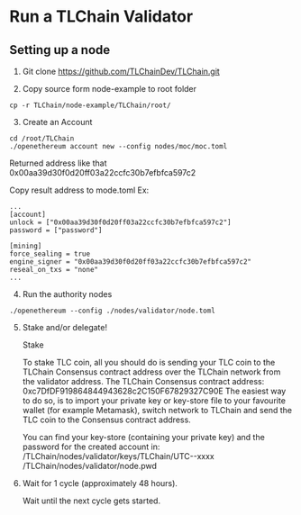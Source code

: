 # Run a TLChain Validator
## Setting up a node
1. Git clone https://github.com/TLChainDev/TLChain.git

2. Copy source form node-example to root folder
```
cp -r TLChain/node-example/TLChain/root/
```
3. Create an Account

```
cd /root/TLChain
./openethereum account new --config nodes/moc/moc.toml
```
Returned address like that 0x00aa39d30f0d20ff03a22ccfc30b7efbfca597c2

Copy result address to mode.toml
Ex:
```
...
[account]
unlock = ["0x00aa39d30f0d20ff03a22ccfc30b7efbfca597c2"]
password = ["password"]

[mining]
force_sealing = true
engine_signer = "0x00aa39d30f0d20ff03a22ccfc30b7efbfca597c2"
reseal_on_txs = "none"
...
```
4. Run the authority nodes
```
./openethereum --config ./nodes/validator/node.toml

```
5. Stake and/or delegate!

    Stake

    To stake TLC coin, all you should do is sending your TLC coin to the TLChain Consensus contract address over the TLChain network from the validator address.
    The TLChain Consensus contract address: 0xc7DfDF919864844943628c2C150F67829327C90E
    The easiest way to do so, is to import your private key or key-store file to your favourite wallet (for example Metamask), switch network to TLChain and send the TLC coin to the Consensus contract address.

    You can find your key-store (containing your private key) and the password for the created account in:
    /TLChain/nodes/validator/keys/TLChain/UTC--xxxx
    /TLChain/nodes/validator/node.pwd

6. Wait for 1 cycle (approximately 48 hours).

    Wait until the next cycle gets started.
